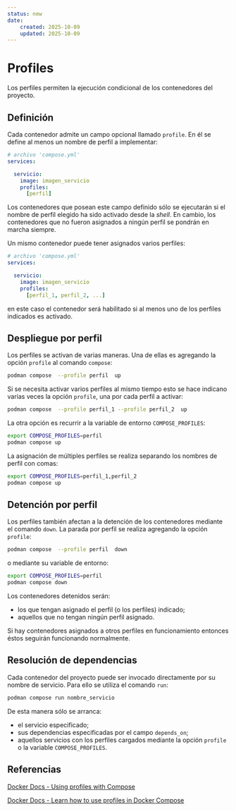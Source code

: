 ```yaml
---
status: new
date:
    created: 2025-10-09
    updated: 2025-10-09
---
```


# Profiles

Los perfiles permiten la ejecución condicional
de los contenedores del proyecto.

## Definición

Cada contenedor admite
un campo opcional llamado `profile`.
En él se define al menos
un nombre de perfil a implementar:

```yaml title="Profiles - Asignación"
# archivo 'compose.yml'
services:

  servicio:
    image: imagen_servicio
    profiles:
      [perfil]
```

Los contenedores que posean
este campo definido
sólo se ejecutarán
si el nombre de perfil elegido
ha sido activado desde la *shell*.
En cambio, los contenedores
que no fueron asignados
a ningún perfil
se pondrán en marcha siempre.

Un mismo contenedor
puede tener asignados
varios perfiles:

```yaml title="Profiles - Asignación múltiple"
# archivo 'compose.yml'
services:

  servicio:
    image: imagen_servicio
    profiles:
      [perfil_1, perfil_2, ...]
```
en este caso el contenedor
será habilitado si al menos uno
de los perfiles indicados es activado.

## Despliegue por perfil

Los perfiles se activan de varias maneras.
Una de ellas es agregando la opción `profile`
al comando `compose`:

```bash title="Despliegue - por opción"
podman compose  --profile perfil  up
``` 
Si se necesita activar varios perfiles al mismo tiempo
esto se hace indicano varias veces la opción `profile`,
una por cada perfil a activar:

```bash title="Despliegue - por opción (múltiples perfiles)"
podman compose  --profile perfil_1 --profile perfil_2  up
``` 

La otra opción es recurrir
a la variable de entorno `COMPOSE_PROFILES`:

```bash title="Despliegue - con variable de entorno"
export COMPOSE_PROFILES=perfil
podman compose up
```

La asignación de múltiples perfiles
se realiza separando los nombres de perfil
con comas:

```bash title="Despliegue - con variable de entorno (múltiples perfiles)"
export COMPOSE_PROFILES=perfil_1,perfil_2 
podman compose up
```

## Detención por perfil

Los perfiles también
afectan a la detención de los contenedores
mediante el comando `down`.
La parada por perfil
se realiza
agregando la opción `profile`:

```bash title="Detención - con opción"
podman compose  --profile perfil  down
``` 
o mediante su variable de entorno:

```bash title="Detención - con variable de entorno"
export COMPOSE_PROFILES=perfil
podman compose down
```

Los contenedores detenidos serán:

- los que tengan asignado el perfil (o los perfiles) indicado;
- aquellos que no tengan ningún perfil asignado.

Si hay contenedores
asignados a otros perfiles
en funcionamiento
entonces éstos seguirán funcionando normalmente.


## Resolución de dependencias

Cada contenedor del proyecto
puede ser invocado directamente
por su nombre de servicio.
Para ello se utiliza el comando `run`:

```bash title="Ejecución - servicio específico"
podman compose run nombre_servicio
```

De esta manera
sólo se arranca:

- el servicio especificado;
- sus dependencias especificadas
por el campo `depends_on`;
- aquellos servicios con los perfiles cargados
mediante la opción `profile`
o la variable `COMPOSE_PROFILES`. 


## Referencias



[Docker Docs - Using profiles with Compose](https://docs.docker.com/compose/how-tos/profiles/)

[Docker Docs - Learn how to use profiles in Docker Compose](https://docs.docker.com/reference/compose-file/profiles/)